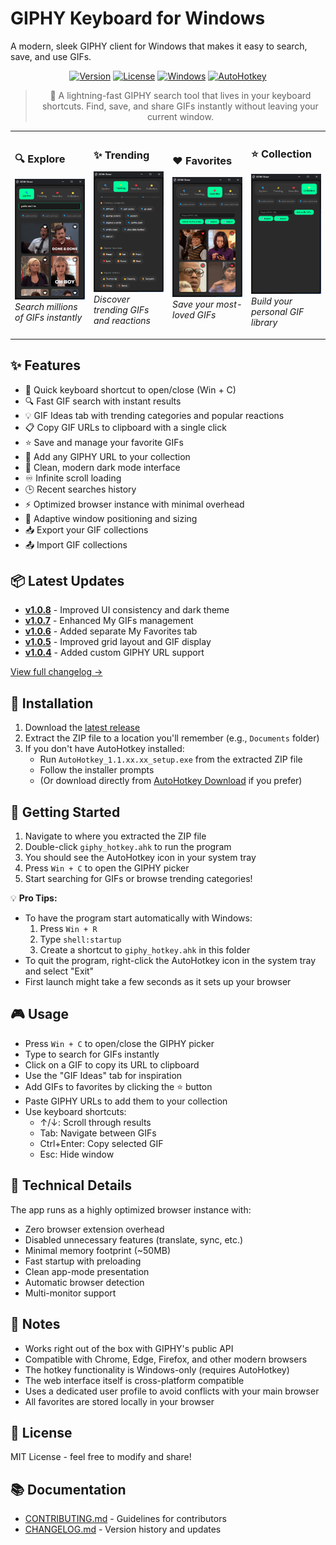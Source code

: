 # GIPHY Keyboard for Windows

A modern, sleek GIPHY client for Windows that makes it easy to search, save, and use GIFs.

<div align="center">

[![Version](https://img.shields.io/badge/version-1.0.8-blue.svg)](https://github.com/JWCow/GIPHYKEYBOARD-for-Windows/releases)
[![License](https://img.shields.io/badge/license-MIT-green.svg)](LICENSE)
[![Windows](https://img.shields.io/badge/platform-Windows-lightgrey.svg)](https://github.com/JWCow/GIPHYKEYBOARD-for-Windows)
[![AutoHotkey](https://img.shields.io/badge/AutoHotkey-1.1-red.svg)](https://www.autohotkey.com/)

> 🚀 A lightning-fast GIPHY search tool that lives in your keyboard shortcuts. Find, save, and share GIFs instantly without leaving your current window.

<table>
<tr>
<td width="25%">

### 🔍 Explore
![Explore Tab](screenshots/explore.png)
*Search millions of GIFs instantly*

</td>
<td width="25%">

### ✨ Trending
![Trending Tab](screenshots/trending.png)
*Discover trending GIFs and reactions*

</td>
<td width="25%">

### ❤️ Favorites
![Favorites Tab](screenshots/favorites.png)
*Save your most-loved GIFs*

</td>
<td width="25%">

### ⭐ Collection
![Collection Tab](screenshots/collection.png)
*Build your personal GIF library*

</td>
</tr>
</table>

</div>

## ✨ Features

* 🎯 Quick keyboard shortcut to open/close (Win + C)
* 🔍 Fast GIF search with instant results
* 💡 GIF Ideas tab with trending categories and popular reactions
* 📋 Copy GIF URLs to clipboard with a single click
* ⭐ Save and manage your favorite GIFs
* 🔗 Add any GIPHY URL to your collection
* 🌙 Clean, modern dark mode interface
* ♾️ Infinite scroll loading
* 🕒 Recent searches history
* ⚡ Optimized browser instance with minimal overhead
* 🎨 Adaptive window positioning and sizing
* 📥 Export your GIF collections
* 📤 Import GIF collections

## 📦 Latest Updates

- **[v1.0.8](https://github.com/JWCow/GIPHYKEYBOARD-for-Windows/releases/tag/v1.0.8)** - Improved UI consistency and dark theme
- **[v1.0.7](https://github.com/JWCow/GIPHYKEYBOARD-for-Windows/releases/tag/v1.0.7)** - Enhanced My GIFs management
- **[v1.0.6](https://github.com/JWCow/GIPHYKEYBOARD-for-Windows/releases/tag/v1.0.6)** - Added separate My Favorites tab
- **[v1.0.5](https://github.com/JWCow/GIPHYKEYBOARD-for-Windows/releases/tag/v1.0.5)** - Improved grid layout and GIF display
- **[v1.0.4](https://github.com/JWCow/GIPHYKEYBOARD-for-Windows/releases/tag/v1.0.4)** - Added custom GIPHY URL support

[View full changelog →](CHANGELOG.md)

## 🚀 Installation

1. Download the [latest release](https://github.com/JWCow/GIPHYKEYBOARD-for-Windows/releases/latest)
2. Extract the ZIP file to a location you'll remember (e.g., `Documents` folder)
3. If you don't have AutoHotkey installed:
   - Run `AutoHotkey_1.1.xx.xx_setup.exe` from the extracted ZIP file
   - Follow the installer prompts
   - (Or download directly from [AutoHotkey Download](https://www.autohotkey.com/download/) if you prefer)

## 🎯 Getting Started

1. Navigate to where you extracted the ZIP file
2. Double-click `giphy_hotkey.ahk` to run the program
3. You should see the AutoHotkey icon in your system tray
4. Press `Win + C` to open the GIPHY picker
5. Start searching for GIFs or browse trending categories!

💡 **Pro Tips:**
- To have the program start automatically with Windows:
  1. Press `Win + R`
  2. Type `shell:startup`
  3. Create a shortcut to `giphy_hotkey.ahk` in this folder
- To quit the program, right-click the AutoHotkey icon in the system tray and select "Exit"
- First launch might take a few seconds as it sets up your browser

## 🎮 Usage

* Press `Win + C` to open/close the GIPHY picker
* Type to search for GIFs instantly
* Click on a GIF to copy its URL to clipboard
* Use the "GIF Ideas" tab for inspiration
* Add GIFs to favorites by clicking the ⭐ button
* Paste GIPHY URLs to add them to your collection
* Use keyboard shortcuts:
  * ↑/↓: Scroll through results
  * Tab: Navigate between GIFs
  * Ctrl+Enter: Copy selected GIF
  * Esc: Hide window

## 📝️ Technical Details

The app runs as a highly optimized browser instance with:
* Zero browser extension overhead
* Disabled unnecessary features (translate, sync, etc.)
* Minimal memory footprint (~50MB)
* Fast startup with preloading
* Clean app-mode presentation
* Automatic browser detection
* Multi-monitor support

## 📝 Notes

* Works right out of the box with GIPHY's public API
* Compatible with Chrome, Edge, Firefox, and other modern browsers
* The hotkey functionality is Windows-only (requires AutoHotkey)
* The web interface itself is cross-platform compatible
* Uses a dedicated user profile to avoid conflicts with your main browser
* All favorites are stored locally in your browser

## 📜 License

MIT License - feel free to modify and share!

## 📚 Documentation

* [CONTRIBUTING.md](CONTRIBUTING.md) - Guidelines for contributors
* [CHANGELOG.md](CHANGELOG.md) - Version history and updates